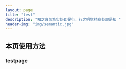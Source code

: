 ```yaml
---
layout: page
title: "test"
description: "知之真切笃实处即是行，行之明觉精察处即是知 "
header-img: "img/semantic.jpg"
---
```


## 本页使用方法

### testpage








